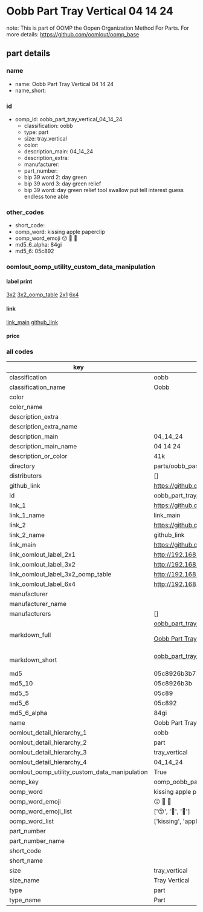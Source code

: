 # Oobb Part Tray Vertical 04 14 24  

note: This is part of OOMP the Oopen Organization Method For Parts. For more details: https://github.com/oomlout/oomp_base

##  part details





### name
* name: Oobb Part Tray Vertical 04 14 24
* name_short: 
### id
* oomp_id: oobb_part_tray_vertical_04_14_24
  * classification: oobb
  * type: part
  * size: tray_vertical
  * color: 
  * description_main: 04_14_24
  * description_extra: 
  * manufacturer: 
  * part_number: 
  * bip 39 word 2: day green
  * bip 39 word 3: day green relief
  * bip 39 word: day green relief tool swallow put tell interest guess endless tone able

### other_codes
* short_code: 
* oomp_word: kissing apple paperclip
* oomp_word_emoji :kissing: :apple: :paperclip:
* md5_6_alpha: 84gi
* md5_6: 05c892






### oomlout_oomp_utility_custom_data_manipulation
#### label print
[3x2](http://192.168.1.245:1112/?label=oomp%2084gi)
[3x2_oomp_table](http://192.168.1.107:1112/?label=oomp%2084gi)
[2x1](http://192.168.1.242:1112/?label=oomp%2084gi)
[6x4](http://192.168.1.55:1112/?label=oomp%2084gi)    

#### link

[link_main](https://github.com/oomlout/oomlout_oomp_current_version_messy/tree/main/parts/oobb_part_tray_vertical_04_14_24) [github_link](https://github.com/oomlout/oomlout_oomp_part_src/tree/main/parts/oobb_part_tray_vertical_04_14_24)                             

#### price







### all codes 
| key | value |  
| --- | --- |  
| classification | oobb |  
| classification_name | Oobb |  
| color |  |  
| color_name |  |  
| description_extra |  |  
| description_extra_name |  |  
| description_main | 04_14_24 |  
| description_main_name | 04 14 24 |  
| description_or_color | 41k |  
| directory | parts/oobb_part_tray_vertical_04_14_24 |  
| distributors | [] |  
| github_link | https://github.com/oomlout/oomlout_oomp_part_src/tree/main/parts/oobb_part_tray_vertical_04_14_24 |  
| id | oobb_part_tray_vertical_04_14_24 |  
| link_1 | https://github.com/oomlout/oomlout_oomp_current_version_messy/tree/main/parts/oobb_part_tray_vertical_04_14_24 |  
| link_1_name | link_main |  
| link_2 | https://github.com/oomlout/oomlout_oomp_part_src/tree/main/parts/oobb_part_tray_vertical_04_14_24 |  
| link_2_name | github_link |  
| link_main | https://github.com/oomlout/oomlout_oomp_current_version_messy/tree/main/parts/oobb_part_tray_vertical_04_14_24 |  
| link_oomlout_label_2x1 | http://192.168.1.242:1112/?label=oomp%2084gi |  
| link_oomlout_label_3x2 | http://192.168.1.245:1112/?label=oomp%2084gi |  
| link_oomlout_label_3x2_oomp_table | http://192.168.1.107:1112/?label=oomp%2084gi |  
| link_oomlout_label_6x4 | http://192.168.1.55:1112/?label=oomp%2084gi |  
| manufacturer |  |  
| manufacturer_name |  |  
| manufacturers | [] |  
| markdown_full | [oobb_part_tray_vertical_04_14_24](https://github.com/oomlout/oomlout_oomp_current_version_messy/tree/main/parts/oobb_part_tray_vertical_04_14_24)<br>[](https://github.com/oomlout/oomlout_oomp_current_version_messy/tree/main/parts/oobb_part_tray_vertical_04_14_24)<br>[Oobb Part Tray Vertical 04 14 24](https://github.com/oomlout/oomlout_oomp_current_version_messy/tree/main/parts/oobb_part_tray_vertical_04_14_24)<br><br> |  
| markdown_short | [oobb_part_tray_vertical_04_14_24](https://github.com/oomlout/oomlout_oomp_current_version_messy/tree/main/parts/oobb_part_tray_vertical_04_14_24)<br><br> |  
| md5 | 05c8926b3b75bbdabb6d8e4b6a9991c0 |  
| md5_10 | 05c8926b3b |  
| md5_5 | 05c89 |  
| md5_6 | 05c892 |  
| md5_6_alpha | 84gi |  
| name | Oobb Part Tray Vertical 04 14 24 |  
| oomlout_detail_hierarchy_1 | oobb |  
| oomlout_detail_hierarchy_2 | part |  
| oomlout_detail_hierarchy_3 | tray_vertical |  
| oomlout_detail_hierarchy_4 | 04_14_24 |  
| oomlout_oomp_utility_custom_data_manipulation | True |  
| oomp_key | oomp_oobb_part_tray_vertical_04_14_24 |  
| oomp_word | kissing apple paperclip |  
| oomp_word_emoji | :kissing: :apple: :paperclip: |  
| oomp_word_emoji_list | [':kissing:', ':apple:', ':paperclip:'] |  
| oomp_word_list | ['kissing', 'apple', 'paperclip'] |  
| part_number |  |  
| part_number_name |  |  
| short_code |  |  
| short_name |  |  
| size | tray_vertical |  
| size_name | Tray Vertical |  
| type | part |  
| type_name | Part |  
